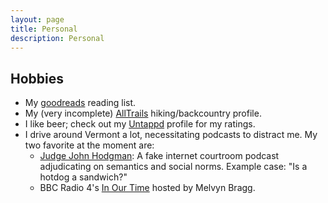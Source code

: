 ```yaml
---
layout: page
title: Personal
description: Personal
---
```


## **Hobbies**

* My [goodreads](https://www.goodreads.com/review/list/22753418-albert?shelf=read&utm_medium=api) reading list.
* My (very incomplete) [AllTrails](http://www.alltrails.com/members/albert-kim/home) hiking/backcountry profile.
* I like beer; check out my
[Untappd](https://untappd.com/user/rudeboybert) profile for my ratings.
* I drive around Vermont a lot, necessitating podcasts to distract me. My two
favorite at the moment are:
    + [Judge John Hodgman](http://www.maximumfun.org/shows/judge-john-hodgman): A fake internet courtroom podcast adjudicating on semantics and social norms. Example case: "Is a hotdog a sandwich?"
    + BBC Radio 4's [In Our Time](http://www.bbc.co.uk/programmes/b006qykl/episodes/downloads) hosted by Melvyn Bragg.
